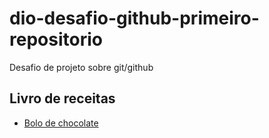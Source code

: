 # dio-desafio-github-primeiro-repositorio
Desafio de projeto sobre git/github

## Livro de receitas

  - [Bolo de chocolate](receitas/bolo%20de%20chocolate.md)
